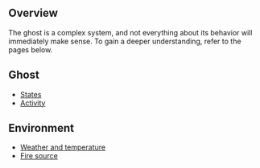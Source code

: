## Overview
The ghost is a complex system, and not everything about its behavior will immediately make sense. To gain a deeper understanding, refer to the pages below.

## Ghost
- [States](/mechanics/states/)
- [Activity](/mechanics/activity/)

## Environment
- [Weather and temperature](/Temperature/)
- [Fire source](/FireSource/)